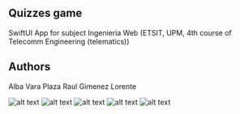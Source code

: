 ## Quizzes game
SwiftUI App for subject Ingenieria Web (ETSIT, UPM, 4th course of Telecomm Engineering (telematics))

## Authors
Alba Vara Plaza
Raul Gimenez Lorente

![alt text](https://github.com/rauleteee/QuizzesGame/blob/master/Simulator%20Screen%20Shot%20-%20iPhone%2014%20Pro%20Max%20-%202022-12-18%20at%2013.50.56.png)
![alt text](https://github.com/rauleteee/QuizzesGame/blob/master/Simulator%20Screen%20Shot%20-%20iPhone%2014%20Pro%20Max%20-%202022-12-18%20at%2013.52.28.png)
![alt text](https://github.com/rauleteee/QuizzesGame/blob/master/Simulator%20Screen%20Shot%20-%20iPhone%2014%20Pro%20Max%20-%202022-12-18%20at%2013.52.34.png)
![alt text](https://github.com/rauleteee/QuizzesGame/blob/master/Simulator%20Screen%20Shot%20-%20iPhone%2014%20Pro%20Max%20-%202022-12-18%20at%2013.52.39.png)
![alt text](https://github.com/rauleteee/QuizzesGame/blob/master/Simulator%20Screen%20Shot%20-%20iPhone%2014%20Pro%20Max%20-%202022-12-18%20at%2013.52.45.png)
